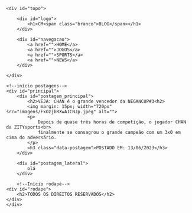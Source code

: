 <head>
    <meta charset="UTF-8">
    <meta http-equiv="X-UA-Compatible" content="IE=edge">
    <meta name="viewport" content="width=device-width, initial-scale=1.0">
    <link rel="stylesheet" href="style.css">
    <title>odeio a escola, socorro!</title>
</head>
<body>
    
    <div id="topo">

        <div id="logo">
            <h1>CM<span class="branco">BLOG</span></h1>
        </div>

        <div id="navegacao">
            <a href="">HOME</a>
            <a href="">JOGOS</a>
            <a href="">SPORTS</a>
            <a href="">NEWS</a>
        </div>

    </div>

    <!--início postagens-->
    <div id="principal">
        <div id="postagem_principal">
            <h2>VEJA: CHAN é o grande vencedor da NEGANCUP#3<h2>
            <img margin: 15px; width="720px" src="imagens/FxOzjbRXwAICNJp.jpeg" alt="">
            <p>
                Depois de quase três horas de competição, o jogador CHAN da ZITYsports<br>
                finalmente se consagrou o grande campeão com um 3x0 em cima do adversário.
            </p>
            <h3 class="data-postagem">POSTADO EM: 13/06/2023</h3>
        </div>

        <div id="postagem_lateral">
            olá
        </div>

        <!--Início rodapé-->
    <div id="rodape">
        <h2>TODOS OS DIREITOS RESERVADOS</h2>
    </div>
    </div>
    
</body>
</html>
